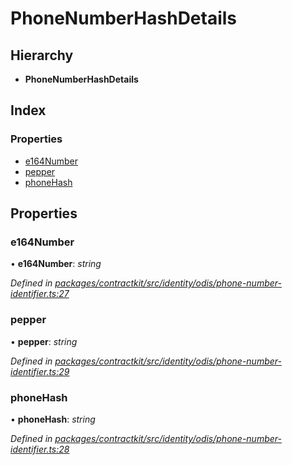 # PhoneNumberHashDetails

## Hierarchy

* **PhoneNumberHashDetails**

## Index

### Properties

* [e164Number](_identity_odis_phone_number_identifier_.phonenumberhashdetails.md#e164number)
* [pepper](_identity_odis_phone_number_identifier_.phonenumberhashdetails.md#pepper)
* [phoneHash](_identity_odis_phone_number_identifier_.phonenumberhashdetails.md#phonehash)

## Properties

### e164Number

• **e164Number**: _string_

_Defined in_ [_packages/contractkit/src/identity/odis/phone-number-identifier.ts:27_](https://github.com/celo-org/celo-monorepo/blob/master/packages/contractkit/src/identity/odis/phone-number-identifier.ts#L27)

### pepper

• **pepper**: _string_

_Defined in_ [_packages/contractkit/src/identity/odis/phone-number-identifier.ts:29_](https://github.com/celo-org/celo-monorepo/blob/master/packages/contractkit/src/identity/odis/phone-number-identifier.ts#L29)

### phoneHash

• **phoneHash**: _string_

_Defined in_ [_packages/contractkit/src/identity/odis/phone-number-identifier.ts:28_](https://github.com/celo-org/celo-monorepo/blob/master/packages/contractkit/src/identity/odis/phone-number-identifier.ts#L28)

